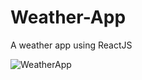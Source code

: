 # Weather-App
A weather app using ReactJS


![WeatherApp](https://media.giphy.com/media/G9sM0Pgm86PAH72NPd/giphy.gif)
